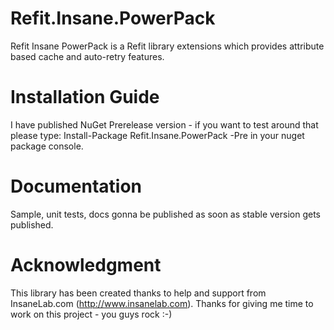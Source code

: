 # Refit.Insane.PowerPack
Refit Insane PowerPack is a Refit library extensions which provides attribute based cache and auto-retry features.

# Installation Guide
I have published NuGet Prerelease version - if you want to test around that please type:
Install-Package Refit.Insane.PowerPack -Pre 
in your nuget package console.

# Documentation
Sample, unit tests, docs gonna be published as soon as stable version gets published.

# Acknowledgment
This library has been created thanks to help and support from InsaneLab.com (http://www.insanelab.com). Thanks for giving me time to work on this project - you guys rock :-)
